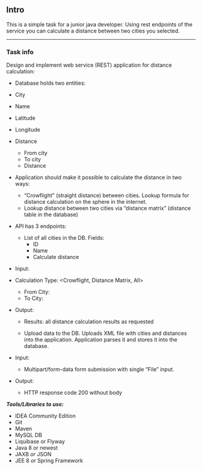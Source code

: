 ## Intro
This is a simple task for a junior java developer.
Using rest endpoints of the service you can calculate a distance between two cities you selected.

------
### Task info
Design and implement web service (REST) application for distance calculation:

-   Database holds two entities:

-   City
-   Name
-   Latitude
-   Longitude

-   Distance
    -   From city
    -   To city
    -   Distance

-   Application should make it possible to calculate the distance in two ways:
    -   “Crowflight” (straight distance) between cities. Lookup formula for distance calculation on the sphere in the internet.
    -   Lookup distance between two cities via “distance matrix” (distance table in the database)

-   API has 3 endpoints:
    -   List of all cities in the DB. Fields:
        -   ID
        -   Name
        -   Calculate distance
-   Input:
-   Calculation Type: <Crowflight, Distance Matrix, All>
    -   From City: <List of cities>
    -   To City: <List of Cities>

-   Output:

    -   Results: all distance calculation results as requested

    -   Upload data to the DB. Uploads XML file with cities and distances into the application. Application parses it and stores it into the database.

-   Input:

    -   Multipart/form-data form submission with single “File” input.

-   Output:

    -   HTTP response code 200 without body

***Tools/Libraries to use:***

-   IDEA Community Edition
-   Git
-   Maven
-   MySQL DB
-   Liquibase or Flyway
-   Java 8 or newest
-   JAXB *or* JSON
-   JEE 8 *or*  Spring Framework